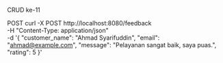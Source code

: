 CRUD ke-11

POST
curl -X POST http://localhost:8080/feedback \
-H "Content-Type: application/json" \
-d '{
  "customer_name": "Ahmad Syarifuddin",
  "email": "ahmad@example.com",
  "message": "Pelayanan sangat baik, saya puas.",
  "rating": 5
}'

